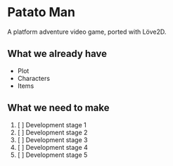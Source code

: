 # Patato Man
A platform adventure video game, ported with Löve2D.

## What we already have
- Plot
- Characters
- Items

## What we need to make
1. [ ] Development stage 1
1. [ ] Development stage 2
1. [ ] Development stage 3
1. [ ] Development stage 4
1. [ ] Development stage 5
